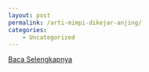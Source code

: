 ```yaml
---
layout: post
permalink: /arti-mimpi-dikejar-anjing/
categories:
    - Uncategorized
---
```


[Baca Selengkapnya](/01)